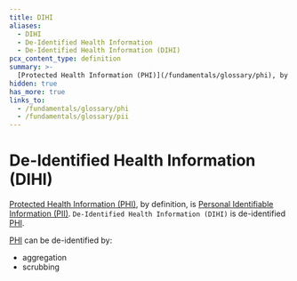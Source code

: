 ```yaml
---
title: DIHI
aliases:
  - DIHI
  - De-Identified Health Information
  - De-Identified Health Information (DIHI)
pcx_content_type: definition
summary: >-
  [Protected Health Information (PHI)](/fundamentals/glossary/phi), by definition, is [Personal Identifiable Information (PII)](/fundamentals/glossary/pii). `De-Identified Health Information (DIHI)` is de-identified [PHI](/fundamentals/glossary/phi).
hidden: true
has_more: true
links_to:
  - /fundamentals/glossary/phi
  - /fundamentals/glossary/pii
---
```


# De-Identified Health Information (DIHI)

[Protected Health Information (PHI)](/fundamentals/glossary/phi), by definition, is [Personal Identifiable Information (PII)](/fundamentals/glossary/pii). `De-Identified Health Information (DIHI)` is de-identified [PHI](/fundamentals/glossary/phi).

[PHI](/fundamentals/glossary/phi) can be de-identified by:

- aggregation
- scrubbing
